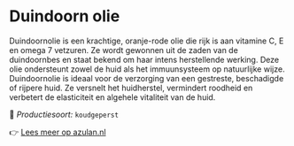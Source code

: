 # Duindoorn olie

Duindoornolie is een krachtige, oranje-rode olie die rijk is aan vitamine C, E en omega 7 vetzuren. Ze wordt gewonnen uit de zaden van de duindoornbes en staat bekend om haar intens herstellende werking. Deze olie ondersteunt zowel de huid als het immuunsysteem op natuurlijke wijze. Duindoornolie is ideaal voor de verzorging van een gestreste, beschadigde of rijpere huid. Ze versnelt het huidherstel, vermindert roodheid en verbetert de elasticiteit en algehele vitaliteit van de huid.

🔧 *Productiesoort:* `koudgeperst`

👉 [Lees meer op azulan.nl](https://azulan.nl/atlas/duindoorn-olie)